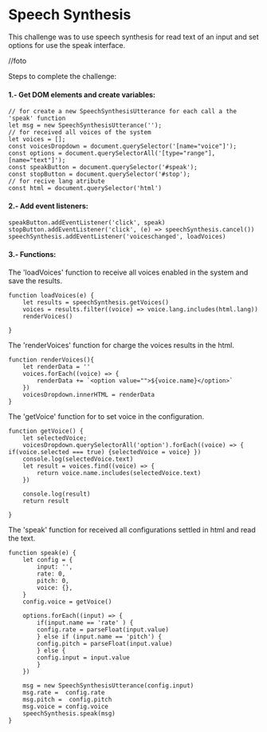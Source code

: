 #  Speech Synthesis

This challenge was to use speech synthesis for read text of an input and set options for use the speak interface.


//foto


Steps to complete the challenge:


#### 1.- Get DOM elements and create variables:
	
	// for create a new SpeechSynthesisUtterance for each call a the 'speak' function 
    let msg = new SpeechSynthesisUtterance('');
	// for received all voices of the system
    let voices = [];
    const voicesDropdown = document.querySelector('[name="voice"]');
    const options = document.querySelectorAll('[type="range"], [name="text"]');
    const speakButton = document.querySelector('#speak');
    const stopButton = document.querySelector('#stop');
	// for recive lang atribute
    const html = document.querySelector('html')


#### 2.- Add event listeners:

    speakButton.addEventListener('click', speak)
    stopButton.addEventListener('click', (e) => speechSynthesis.cancel())
    speechSynthesis.addEventListener('voiceschanged', loadVoices)


#### 3.- Functions:

The 'loadVoices' function to receive all voices enabled in the system and save the results.
    
    function loadVoices(e) {
        let results = speechSynthesis.getVoices()
        voices = results.filter((voice) => voice.lang.includes(html.lang))
        renderVoices()
    
    }

The 'renderVoices' function for charge the voices results in the html.
    
    function renderVoices(){
        let renderData = ''
        voices.forEach((voice) => {
            renderData += `<option value="">${voice.name}</option>`
        })
        voicesDropdown.innerHTML = renderData
    }
    
The 'getVoice' function for to set voice in the configuration.

    function getVoice() {
        let selectedVoice;
        voicesDropdown.querySelectorAll('option').forEach((voice) => { if(voice.selected === true) {selectedVoice = voice} })
        console.log(selectedVoice.text)
        let result = voices.find((voice) => {
            return voice.name.includes(selectedVoice.text)
        })
    
        console.log(result)
        return result
    
    }

The 'speak' function for received all configurations settled in html and read the text.

    function speak(e) {
        let config = {
            input: '',
            rate: 0,
            pitch: 0,
            voice: {},
        }
        config.voice = getVoice()
    
        options.forEach((input) => {
            if(input.name == 'rate' ) {
            config.rate = parseFloat(input.value)
            } else if (input.name == 'pitch') {
            config.pitch = parseFloat(input.value)
            } else {
            config.input = input.value
            }    
        })
    
        msg = new SpeechSynthesisUtterance(config.input)
        msg.rate =  config.rate
        msg.pitch =  config.pitch
        msg.voice = config.voice
        speechSynthesis.speak(msg)
    }